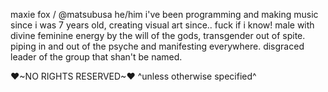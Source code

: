 maxie fox / @matsubusa
he/him
i've been programming and making music since i was 7 years old, creating visual art since.. fuck if i know! male with divine feminine energy by the will of the gods, transgender out of spite. piping in and out of the psyche and manifesting everywhere. disgraced leader of the group that shan't be named.

♥~NO RIGHTS RESERVED~♥
^unless otherwise specified^
